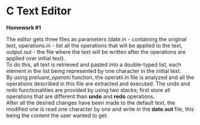 # C Text Editor
<b>Homework #1</b><br>

The editor gets three files as parameters (date.in - containing the original text, operations.in - list all the operations that will be applied to the text, output.out - the file where the text will be written after the operations are applied over initial text).
<br>
To do this, all text is retrieved and pasted into a double-typed list, each element in the list being represented by one character in the initial text.
<br>
By using <i>preluare_operatii</i> function, the operatii.in file is analyzed and all the operations described in this file are extracted and executed. The undo and redo functionalities are provided by using two stacks; first store all operations that are different than <b>undo</b> and <b>redo</b> operations.
<br>
After all the desired changes have been made to the default text, the modified one is read one character by one and write in the <b>date.out</b> file, this being the content the user wanted to get.
